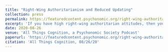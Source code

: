 ```yaml
---
title: "Right-Wing Authoritarianism and Reduced Updating"
collection: press
permalink: https://featuredcontent.psychonomic.org/right-wing-authoritarianism-and-reduced-updating/
excerpt: 'If you have high right-wing authoritarian attitudes, then you will be less likely to change your answers when asked again even after being told the right answers.'
date: 2020-08-26
venue: 'All Things Cognition, a Psychonomic Society Podcast'
paperurl: 'https://featuredcontent.psychonomic.org/right-wing-authoritarianism-and-reduced-updating/'
citation: 'All Things Cognition, 08/26/20'
---
```

 
